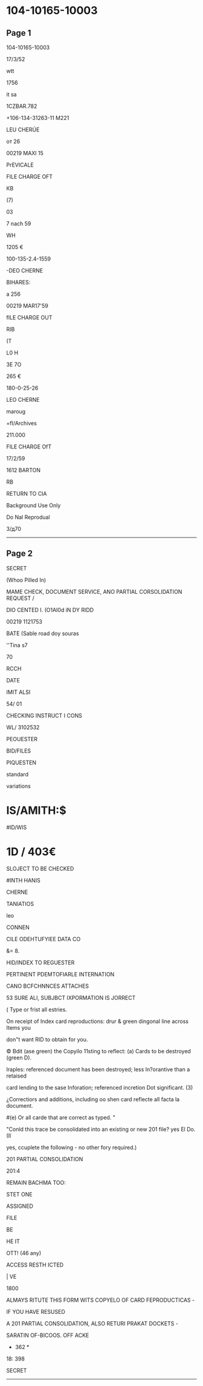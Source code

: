 # 104-10165-10003

## Page 1

104-10165-10003

17/3/52

wtt

1756

it sa

1CZBAR.782

+106-134-31263-11 M221

LEU CHERÚE

от 26

00219 MAXI 15

PrEVICALE

FILE CHARGE OFT

КВ

(7)

03

7 nach 59

WH

1205 €

100-135-2.4-1559

-DEO CHERNE

BIHARES:

a 256

00219 MAR17'59

fILE CHARGE OUT

RIB

(T

L0 H

3E 7O

265 €

180-0-25-26

LEO CHERNE

maroug

=fI/Archives

211.000

FILE CHARGE OfT

17/2/59

1612 BARTON

RB

RETURN TO CIA

Background Use Only

Do Nal Reprodual

3/д70

---

## Page 2

SECRET

(Whoo Pilled In)

MAME CHECK, DOCUMENT SERVICE, ANO PARTIAL CORSOLIDATION REQUEST /

DIO CENTED I. (O1AI0d iN DY RIDD

00219 1121753

BATE (Sable road doy souras

''Tina s7

70

RCCH

DATE

IMIT ALSI

54/ 01

CHECKING INSTRUCT I CONS

WL/ 3102532

PEOUESTER

BID/FILES

PIQUESTEN

standard

variations

# IS/AMITH:$

#ID/WIS

# 1D / 403€

SLOJECT TO BE CHECKED

#INTH HANIS

CHERNE

TANIATIOS

leo

CONNEN

CILE ODEHTUFYIEE DATA CO

&= 8.

HID/INDEX TO REGUESTER

PERTINENT PDEMTOFIARLE INTERNATION

CANO BCFCHNNCES ATTACHES

53 SURE ALI, SUBJBCT IXPORMATION IS JORRECT

( Type or frist all estries.

On receipt of Index card reproductions: drur & green dingonal line across Items you

don"t want RID to obtain for you.

© Bdit (ase green) the Copyilo 11sting to reflect: (a) Cards to be destroyed (green D).

Iraples: referenced document has been destroyed; less In?orantive than a retaised

card lending to the sase Inforation; referenced incretion Dot significant. (3)

¿Correctiors and additions, including oo shen card reflecte all facta la document.

#(e) Or all carde that are correct as typed. "

"Conld this trace be consolidated into an existing or new 201 file? yes El Do. (Il

yes, ccuplete the following - no other fory required.)

201 PARTIAL CONSOLIDATION

201:4

REMAIN BACHMA TOO:

STET ONE

ASSIGNED

FILE

BE

HE IT

OTT! (46 any)

ACCESS RESTH ICTED

| VE

1800

ALMAYS RITUTE THIS FORM WITS COPYELO OF CARD FEPRODUCTICAS -

IF YOU HAVE RESUSED

A 201 PARTIAL CONSOLIDATION, ALSO RETURI PRAKAT DOCKETS -

SARATIN OF-BICOOS. OFF ACKE

* 362 *

18: 398

SECRET

---

